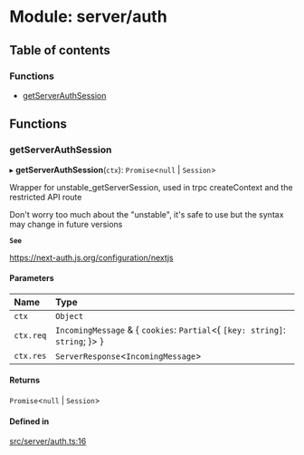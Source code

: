# Module: server/auth

## Table of contents

### Functions

- [getServerAuthSession](../wiki/server.auth#getserverauthsession)

## Functions

### getServerAuthSession

▸ **getServerAuthSession**(`ctx`): `Promise`<`null` \| `Session`\>

Wrapper for unstable_getServerSession, used in trpc createContext and the
restricted API route

Don't worry too much about the "unstable", it's safe to use but the syntax
may change in future versions

**`See`**

https://next-auth.js.org/configuration/nextjs

#### Parameters

| Name      | Type                                                                          |
| :-------- | :---------------------------------------------------------------------------- |
| `ctx`     | `Object`                                                                      |
| `ctx.req` | `IncomingMessage` & { `cookies`: `Partial`<{ `[key: string]`: `string`; }\> } |
| `ctx.res` | `ServerResponse`<`IncomingMessage`\>                                          |

#### Returns

`Promise`<`null` \| `Session`\>

#### Defined in

[src/server/auth.ts:16](https://github.com/omerdemirkan/cs-130-project/blob/c363b4d/web/src/server/auth.ts#L16)
